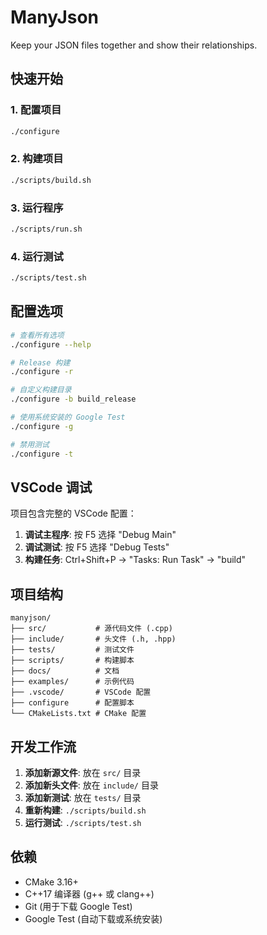 # ManyJson

Keep your JSON files together and show their relationships.

## 快速开始

### 1. 配置项目
```bash
./configure
```

### 2. 构建项目
```bash
./scripts/build.sh
```

### 3. 运行程序
```bash
./scripts/run.sh
```

### 4. 运行测试
```bash
./scripts/test.sh
```

## 配置选项

```bash
# 查看所有选项
./configure --help

# Release 构建
./configure -r

# 自定义构建目录
./configure -b build_release

# 使用系统安装的 Google Test
./configure -g

# 禁用测试
./configure -t
```

## VSCode 调试

项目包含完整的 VSCode 配置：

1. **调试主程序**: 按 F5 选择 "Debug Main"
2. **调试测试**: 按 F5 选择 "Debug Tests"
3. **构建任务**: Ctrl+Shift+P → "Tasks: Run Task" → "build"

## 项目结构

```
manyjson/
├── src/           # 源代码文件 (.cpp)
├── include/       # 头文件 (.h, .hpp)
├── tests/         # 测试文件
├── scripts/       # 构建脚本
├── docs/          # 文档
├── examples/      # 示例代码
├── .vscode/       # VSCode 配置
├── configure      # 配置脚本
└── CMakeLists.txt # CMake 配置
```

## 开发工作流

1. **添加新源文件**: 放在 `src/` 目录
2. **添加新头文件**: 放在 `include/` 目录  
3. **添加新测试**: 放在 `tests/` 目录
4. **重新构建**: `./scripts/build.sh`
5. **运行测试**: `./scripts/test.sh`

## 依赖

- CMake 3.16+
- C++17 编译器 (g++ 或 clang++)
- Git (用于下载 Google Test)
- Google Test (自动下载或系统安装)

